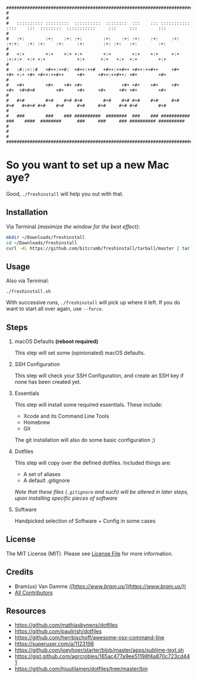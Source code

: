 ```
###############################################################################################################################################
#                                                                                                                                             #
#   :::::::::: :::::::::  ::::::::::  ::::::::  :::    ::: ::::::::::: ::::    :::  ::::::::  :::::::::::     :::     :::        :::          #
#   :+:        :+:    :+: :+:        :+:    :+: :+:    :+:     :+:     :+:+:   :+: :+:    :+:     :+:       :+: :+:   :+:        :+:          #
#   +:+        +:+    +:+ +:+        +:+        +:+    +:+     +:+     :+:+:+  +:+ +:+            +:+      +:+   +:+  +:+        +:+          #
#   :#::+::#   +#++:++#:  +#++:++#   +#++:++#++ +#++:++#++     +#+     +#+ +:+ +#+ +#++:++#++     +#+     +#++:++#++: +#+        +#+          #
#   +#+        +#+    +#+ +#+               +#+ +#+    +#+     +#+     +#+  +#+#+#        +#+     +#+     +#+     +#+ +#+        +#+          #
#   #+#        #+#    #+# #+#        #+#    #+# #+#    #+#     #+#     #+#   #+#+# #+#    #+#     #+#     #+#     #+# #+#        #+#          #
#   ###        ###    ### ##########  ########  ###    ### ########### ###    ####  ########      ###     ###     ### ########## ##########   #
#                                                                                                                                             #
###############################################################################################################################################
```

# So you want to set up a new Mac aye?

Good, `./freshinstall` will help you out with that.

## Installation

Via Terminal _(maximize the window for the best effect)_:

```sh
mkdir ~/Downloads/freshinstall
cd ~/Downloads/freshinstall
curl -#L https://github.com/bitcrumb/freshinstall/tarball/master | tar -xzv --strip-components 1 --exclude={LICENSE}
```

## Usage

Also via Terminal:

```
./freshinstall.sh
```

With successive runs, `./freshinstall` will pick up where it left. If you do want to start all over again, use `--force`.

## Steps

1. macOS Defaults **(reboot required)**

    This step will set some (opinionated) macOS defaults.

2. SSH Configuration

    This step will check your SSH Configuration, and create an SSH key if none has been created yet.

3. Essentials

    This step will install some required essentials. These include:

    - Xcode and its Command Line Tools
    - Homebrew
    - Git

    The git installation will also do some basic configuration ;)

4. Dotfiles

    This step will copy over the defined dotfiles. Included things are:

    - A set of aliases
    - A default .gitignore

    _Note that these files (`.gitignore` and such) will be altered in later steps, upon installing specific pieces of software_

5. Software

    Handpicked selection of Software + Config in some cases

## License

The MIT License (MIT). Please see [License File](LICENSE) for more information.

## Credits

- Bram(us) Van Damme *([https://www.bram.us/](https://www.bram.us/))*
- [All Contributors](../../contributors)

## Resources

- https://github.com/mathiasbynens/dotfiles
- https://github.com/paulirish/dotfiles
- https://github.com/herrbischoff/awesome-osx-command-line
- https://superuser.com/a/1123198
- https://github.com/joeyhoer/starter/blob/master/apps/sublime-text.sh
- https://gist.github.com/agrcrobles/165ac477a9ee51198f4a870c723cd441
- https://github.com/hjuutilainen/dotfiles/tree/master/bin
